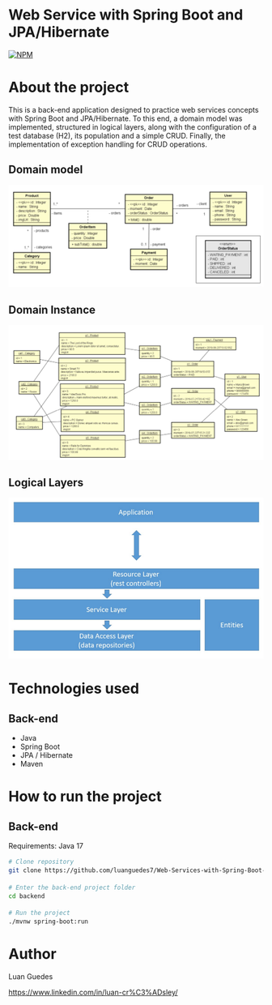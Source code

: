 # Web Service with Spring Boot and JPA/Hibernate 
[![NPM](https://img.shields.io/npm/l/react)]([https://github.com/devsuperior/sds1-wmazoni/blob/master/LICENSE](https://github.com/luanguedes7/Web-Services-with-Spring-Boot-JPA-Hibernate/blob/main/LICENSE)) 

# About the project

This is a back-end application designed to practice web services concepts with Spring Boot and JPA/Hibernate. To this end, a domain model was implemented, structured in logical layers, along with the configuration of a test database (H2), its population and a simple CRUD. Finally, the implementation of exception handling for CRUD operations.

## Domain model
![Domain model](https://github.com/luanguedes7/Web-Services-with-Spring-Boot-JPA-Hibernate/blob/main/assets/DomainModel.png)

## Domain Instance
![Domain instance](https://github.com/luanguedes7/Web-Services-with-Spring-Boot-JPA-Hibernate/blob/main/assets/DomainInstance.png)

## Logical Layers
![Logical Layers](https://github.com/luanguedes7/Web-Services-with-Spring-Boot-JPA-Hibernate/blob/main/assets/LogicalLayers.png)

# Technologies used
## Back-end
- Java
- Spring Boot
- JPA / Hibernate
- Maven

# How to run the project

## Back-end
Requirements: Java 17

```bash
# Clone repository
git clone https://github.com/luanguedes7/Web-Services-with-Spring-Boot-JPA-Hibernate.git

# Enter the back-end project folder
cd backend

# Run the project
./mvnw spring-boot:run
```

# Author
Luan Guedes

https://www.linkedin.com/in/luan-cr%C3%ADsley/

